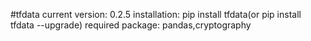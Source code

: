 #tfdata
current version: 0.2.5
installation:
pip install tfdata(or pip install tfdata --upgrade)
required package: pandas,cryptography

